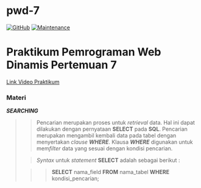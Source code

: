 # pwd-7
[![GitHub](https://img.shields.io/github/license/himawanTIF/pwd-7?style=flat-square)](https://github.com/himawanTIF/pwd-7/blob/main/LICENSE)
[![Maintenance](https://img.shields.io/maintenance/yes/2020?style=flat-square)](https://github.com/himawanTIF/pwd-7/graphs/commit-activity)

# Praktikum Pemrograman Web Dinamis Pertemuan 7
[Link Video Praktikum](https://drive.google.com/file/d/1mUIMk_ME3ARD3ZB-PvCnHPIdM-USWYIK/view)

### Materi
__*SEARCHING*__
>> Pencarian merupakan proses untuk *retrieval* data. Hal ini dapat dilakukan dengan pernyataan __SELECT__ pada __SQL__. Pencarian merupakan mengambil kembali data pada tabel dengan menyertakan *clause* __*WHERE*__. Klausa __*WHERE*__ digunakan untuk mem*filter* data yang sesuai dengan kondisi pencarian.
>
>> *Syntax* untuk *statement* __SELECT__ adalah sebagai berikut :
>
>>> __SELECT__ nama_field __FROM__ nama_tabel __WHERE__ kondisi_pencarian;